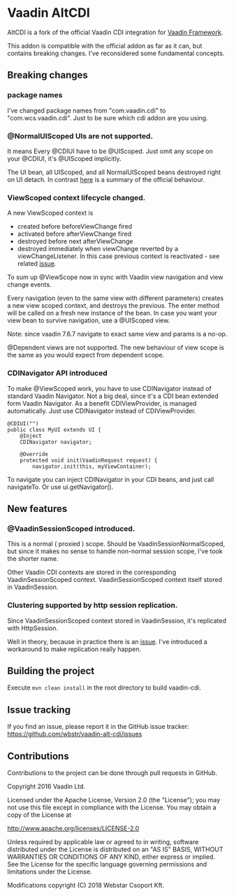 Vaadin AltCDI
===============

AltCDI is a fork of the official Vaadin CDI integration for
[Vaadin Framework](https://github.com/vaadin/framework).

This addon is compatible with the official addon as far as it can, but contains breaking changes.
I've reconsidered some fundamental concepts.

Breaking changes
---

### package names
I've changed package names from "com.vaadin.cdi" to "com.wcs.vaadin.cdi".
Just to be sure which cdi addon are you using.

### @NormalUIScoped UIs are not supported.
It means Every @CDIUI have to be @UIScoped.
Just omit any scope on your @CDIUI, it's @UIScoped implicitly.

The UI bean, all UIScoped, and all NormalUIScoped beans destroyed right
on UI detach.
In contrast [here](https://github.com/vaadin/cdi/issues/191) is a
summary of the official behaviour.

### ViewScoped context lifecycle changed.
A new ViewScoped context is
- created before beforeViewChange fired
- activated before afterViewChange fired
- destroyed before next afterViewChange
- destroyed immediately when viewChange reverted by a viewChangeListener.
In this case previous context is reactivated - see related
[issue](https://github.com/vaadin/cdi/issues/190).

To sum up @ViewScope now in sync with Vaadin view navigation and
view change events.

Every navigation (even to the same view with different parameters) creates a new view scoped
context, and destroys the previous. The enter method will be called on
a fresh new instance of the bean.
In case you want your view bean to survive navigation, use a
@UIScoped view.

Note: since vaadin 7.6.7 navigate to exact same view and params is a no-op.


@Dependent views are not supported.
The new behaviour of view scope is the same as you would expect from
dependent scope.

### CDINavigator API introduced
To make @ViewScoped work, you have to use CDINavigator instead of
standard Vaadin Navigator. Not a big deal, since it's a CDI bean
extended form Vaadin Navigator.
As a benefit CDIViewProvider, is managed automatically. Just use CDINavigator instead of CDIViewProvider.

```
@CDIUI("")
public class MyUI extends UI {
    @Inject
    CDINavigator navigator;

    @Override
    protected void init(VaadinRequest request) {
        navigator.init(this, myViewContainer);

```
To navigate you can inject CDINavigator in your CDI beans, and just
call navigateTo.
Or use ui.getNavigator().

New features
----

### @VaadinSessionScoped introduced.
This is a normal ( proxied ) scope.
Should be VaadinSessionNormalScoped, but since it makes no sense to
handle non-normal session scope, I've took the shorter name.

Other Vaadin CDI contexts are stored in the corresponding
VaadinSessionScoped context. VaadinSessionScoped context itself stored
in VaadinSession.

### Clustering supported by http session replication.
Since VaadinSessionScoped context stored in VaadinSession,
it's replicated with HttpSession.

Well in theory, because in practice there is an
[issue](https://github.com/vaadin/framework/issues/7535).
I've introduced a workaround to make replication really happen.


Building the project
----
Execute `mvn clean install` in the root directory to build vaadin-cdi.

Issue tracking
----
If you find an issue, please report it in the GitHub issue tracker: https://github.com/wbstr/vaadin-alt-cdi/issues

Contributions
----
Contributions to the project can be done through pull requests in GitHub.


Copyright 2016 Vaadin Ltd.

Licensed under the Apache License, Version 2.0 (the "License"); you may not
use this file except in compliance with the License. You may obtain a copy of
the License at

http://www.apache.org/licenses/LICENSE-2.0

Unless required by applicable law or agreed to in writing, software
distributed under the License is distributed on an "AS IS" BASIS, WITHOUT
WARRANTIES OR CONDITIONS OF ANY KIND, either express or implied. See the
License for the specific language governing permissions and limitations under
the License.

Modifications copyright (C) 2018 Webstar Csoport Kft.